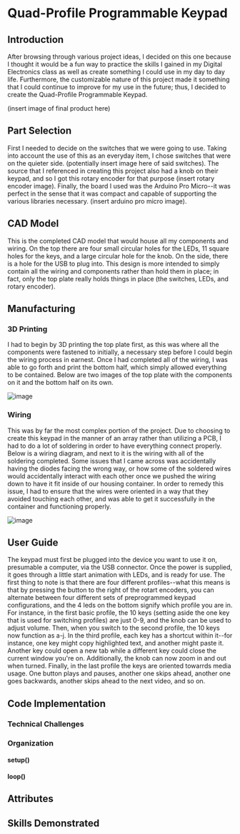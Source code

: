 # Quad-Profile Programmable Keypad

## Introduction

After browsing through various project ideas, I decided on this one because I thought it would be a fun way to practice the skills I gained in my Digital Electronics class as well as create something I could use in my day to day life. Furthermore, the customizable nature of this project made it something that I could continue to improve for my use in the future; thus, I decided to create the Quad-Profile Programmable Keypad. 

(insert image of final product here)

## Part Selection

First I needed to decide on the switches that we were going to use. Taking into account the use of this as an everyday item, I chose switches that were on the quieter side. (potentially insert image here of said switches). The source that I referenced in creating this project also had a knob on their keypad, and so I got this rotary encoder for that purpose (insert rotary encoder image). Finally, the board I used was the Arduino Pro Micro--it was perfect in the sense that it was compact and capable of supporting the various libraries necessary. (insert arduino pro micro image).

## CAD Model

This is the completed CAD model that would house all my components and wiring. On the top there are four small circular holes for the LEDs, 11 square holes for the keys, and a large circular hole for the knob. On the side, there is a hole for the USB to plug into. This design is more intended to simply contain all the wiring and components rather than hold them in place; in fact, only the top plate really holds things in place (the switches, LEDs, and rotary encoder).


## Manufacturing

### 3D Printing

I had to begin by 3D printing the top plate first, as this was where all the components were fastened to initially, a necessary step before I could begin the wiring process in earnest. Once I had completed all of the wiring, I was able to go forth and print the bottom half, which simply allowed everything to be contained. Below are two images of the top plate with the components on it and the bottom half on its own.

![image](https://user-images.githubusercontent.com/75506860/149280958-fb9fea7c-19a2-4746-8bf9-72729a195542.png)

### Wiring

This was by far the most complex portion of the project. Due to choosing to create this keypad in the manner of an array rather than utilizing a PCB, I had to do a lot of soldering in order to have everything connect properly. Below is a wiring diagram, and next to it is the wiring with all of the soldering completed. Some issues that I came across was accidentally having the diodes facing the wrong way, or how some of the soldered wires would accidentally interact with each other once we pushed the wiring down to have it fit inside of our housing container. In order to remedy this issue, I had to ensure that the wires were oriented in a way that they avoided touching each other, and was able to get it successfully in the container and functioning properly.

![image](https://user-images.githubusercontent.com/75506860/149280266-92cd7773-f6e2-4f8d-90a3-e38c987e9077.png)


## User Guide

The keypad must first be plugged into the device you want to use it on, presumable a computer, via the USB connector. Once the power is supplied, it goes through a little start animation with LEDs, and is ready for use. The first thing to note is that there are four different profiles--what this means is that by pressing the button to the right of the rotart encoders, you can alternate between four different sets of preprogrammed keypad configurations, and the 4 leds on the bottom signify which profile you are in. For instance, in the first basic profile, the 10 keys (setting aside the one key that is used for switching profiles) are just 0-9, and the knob can be used to adjust volume. Then, when you switch to the second profile, the 10 keys now function as a-j. In the third profile, each key has a shortcut within it--for instance, one key might copy highlighted text, and another might paste it. Another key could open a new tab while a different key could close the current window you're on. Additionally, the knob can now zoom in and out when turned. Finally, in the last profile the keys are oriented towarrds media usage. One button plays and pauses, another one skips ahead, another one goes backwards, another skips ahead to the next video, and so on.

## Code Implementation

### Technical Challenges


### Organization

#### setup()


#### loop()


## Attributes
## Skills Demonstrated
